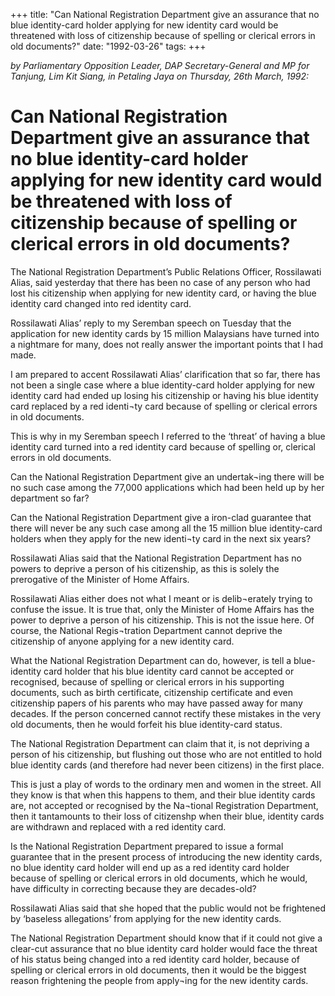 +++ 
title: "Can National Registration Department give an assurance that no blue identity-card holder applying for new identity card would be threatened with loss of citizenship because of spelling or clerical errors in old documents?"
date: "1992-03-26"
tags:
+++

_by Parliamentary Opposition Leader, DAP Secretary-General and MP for Tanjung, Lim Kit Siang, in Petaling Jaya on Thursday, 26th March, 1992:_

# Can National Registration Department give an assurance that no blue identity-card holder applying for new identity card would be threatened with loss of citizenship because of spelling or clerical errors in old documents?

The National Registration Department’s Public Relations Officer, Rossilawati Alias, said yesterday that there has been no case of any person who had lost his citizenship when applying for new identity card, or having the blue identity card changed into red identity card.</u>

Rossilawati Alias’ reply to my Seremban speech on Tuesday that the application for new identity cards by 15 million Malaysians have turned into a nightmare for many, does not really answer the important points that I had made.

I am prepared to accent Rossilawati Alias’ clarification that so far, there has not been a single case where a blue identity-card holder applying for new identity card had ended up losing his citizenship or having his blue identity card replaced by a red identi¬ty card because of spelling or clerical errors in old documents.

This is why in my Seremban speech I referred to the ‘threat’ of having a blue identity card turned into a red identity card because of spelling or, clerical errors in old documents.

Can the National Registration Department give an undertak¬ing there will be no such case among the 77,000 applications which had been held up by her department so far?

Can the National Registration Department give a iron-clad guarantee that there will never be any such   case among all the 15 million blue identity-card holders when they apply for the new identi¬ty card in the next six years?

Rossilawati Alias said that the National Registration Department has no powers to deprive a person of his citizenship, as this is solely the prerogative of the Minister of Home Affairs.

Rossilawati Alias either does not what I meant or is delib¬erately trying to confuse the issue.
It is true that, only the Minister of Home Affairs has the power to deprive a person of his citizenship.
This is not the issue here. Of course, the National Regis¬tration Department cannot deprive the citizenship of anyone applying for a new identity card.

What the National Registration Department can do, however, is tell a blue-identity card holder that his blue identity card cannot be accepted or recognised, because of spelling or clerical errors in his supporting documents, such as birth certificate, citizenship certificate and even citizenship papers of his parents who may have passed away for many decades. If the person concerned cannot rectify these mistakes in the very old documents, then he would forfeit his blue identity-card status.

The National Registration Department can claim that it, is not depriving a person of his citizenship, 
but flushing out those who are not entitled to hold blue identity cards (and therefore had never been citizens) in the first place.

This is just a play of words to the ordinary men and women in the street. All they know is that when 
this happens to them, and their blue identity cards are, not accepted or recognised by the Na¬tional Registration Department, then it tantamounts to their loss of citizenshp when their blue, identity cards 
are withdrawn and replaced with a red identity card.

Is the National Registration Department prepared to issue a formal guarantee that in the present process 
of introducing the new identity cards, no blue identity card holder will end up as a red identity card 
holder because of spelling or clerical errors in old documents, which he would, have difficulty in correcting because they are decades-old?

Rossilawati Alias said that she hoped that the public would not be frightened by ‘baseless allegations’ from applying for the new identity cards.

The National Registration Department should know that if it could not give a clear-cut assurance that 
no blue identity card holder would face the threat of his status being changed into a red identity card holder, because of spelling or clerical errors in old documents, then it would be the biggest reason frightening the people from apply¬ing for the new identity cards.
 
